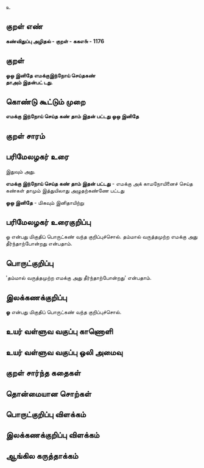 உ

## குறள் எண் 

**கண்விதுப்பு அழிதல் - குறள் - ககஎ௬ - 1176**

## குறள் 

**ஓஒ இனிதே எமக்குஇந்நோய் செய்தகண்  
தாஅம் இதன்பட் டது.**

## கொண்டு கூட்டும் முறை

**எமக்கு இந்நோய் செய்த கண் தாம் இதன் பட்டது ஓஒ இனிதே**

## குறள் சாரம் 


## பரிமேலழகர் உரை

இதுவும் அது. 

**எமக்கு இந்நோய் செய்த கண் தாம் இதன் பட்டது** - எமக்கு அக் காமநோயினைச் செய்த கண்கள் தாமும் இத்துயிலாது அழுதற்கண்ணே பட்டது 

**ஓஒ இனிதே** - மிகவும் இனிதாயிற்று

## பரிமேலழகர் உரைகுறிப்பு   

ஓ என்பது மிகுதிப் பொருட்கண் வந்த குறிப்புச்சொல். தம்மால் வருத்தமுற்ற எமக்கு அது தீர்ந்தாற்போன்றது என்பதாம். 

## பொருட்குறிப்பு 

'தம்மால் வருத்தமுற்ற எமக்கு அது தீர்ந்தாற்போன்றது' என்பதாம்.

## இலக்கணக்குறிப்பு  

**ஓ** என்பது மிகுதிப் பொருட்கண் வந்த குறிப்புச்சொல்.

## உயர் வள்ளுவ வகுப்பு காணொளி


## உயர் வள்ளுவ வகுப்பு ஒலி அமைவு 

 
## குறள் சார்ந்த கதைகள் 


## தொன்மையான சொற்கள்


## பொருட்குறிப்பு விளக்கம்


## இலக்கணக்குறிப்பு விளக்கம்


## ஆங்கில கருத்தாக்கம் 


